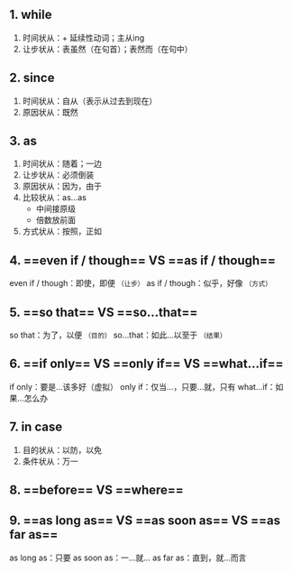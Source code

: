  ## 1. while
1. 时间状从：+ 延续性动词；主从ing
2. 让步状从：表虽然（在句首）；表然而（在句中）

## 2. since
1. 时间状从：自从（表示从过去到现在）
2. 原因状从：既然

## 3. as
1. 时间状从：随着；一边
2. 让步状从：必须倒装
3. 原因状从：因为，由于
4. 比较状从：as…as
	- 中间接原级
	- 倍数放前面
5. 方式状从：按照，正如

## 4. ==even if / though== VS ==as if / though==
even if / though：即使，即便  `（让步）`
as if / though：似乎，好像  `（方式）`

## 5. ==so that== VS ==so…that==
so that：为了，以便  `（目的）`
so…that：如此…以至于  `（结果）`

## 6. ==if only== VS ==only if== VS ==what…if==
if only：要是…该多好（虚拟）
only if：仅当…，只要…就，只有
what…if：如果…怎么办

## 7. in case
1. 目的状从：以防，以免
2. 条件状从：万一

## 8. ==before== VS ==where==

## 9. ==as long as== VS ==as soon as== VS ==as far as==
as long as：只要
as soon as：一…就…
as far as：直到，就…而言

